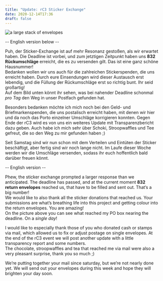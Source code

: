```yaml
---
title: "Update: rC3 Sticker Exchange"
date: 2020-12-14T17:36
draft: false
---
```


![a large stack of envelopes](/images/stoc-per-day.jpg)

-- English version below --

Puh, der Sticker-Exchange ist auf mehr Resonanz gestoßen, als wir erwartet haben. Die Deadline ist vorbei, und zum jetztigen Zeitpunkt haben uns **832 Rückumschläge** erreicht, die es zu versenden gilt. Das ist eine ganz schöne Hausnummer!  
Bedanken wollen wir uns auch für die zahlreichen Stickerspenden, die uns erreicht haben. Durch eure Einsendungen wird dieser Austausch erst lebendig, und die Füllung der Rückumschläge erst so richtig bunt. Ihr seid großartig!  
Auf dem Bild unten könnt ihr sehen, was bei nahender Deadline schonmal *pro Tag* den Weg in unser Postfach gefunden hat.

Besonders bedanken möchte ich mich noch bei den Geld- und Briefmarkenspenden, die uns postalisch erreicht haben, mit denen wir hier und da noch das Porto einzelner Umschläge korrigieren konnten. Gegen Ende der rC3 wird es von uns ein weiteres Update mit Transparenzbericht dazu geben.  Auch habe ich mich sehr über Schoki, Stroopwaffles und Tee gefreut, die so den Weg zu mir gefunden haben ;)

Seit Samstag sind wir nun schon mit dem Verteilen und Eintüten der Sticker beschäftigt, aber fertig sind wir noch lange nicht. Im Laufe dieser Woche werden wir die Umschläge versenden, sodass ihr euch hoffentlich bald darüber freuen könnt.

-- English version --

Phew, the sticker exchange prompted a larger response than we anticipated. The deadline has passed, and at the current moment **832 return envelopes** reached us, that have to be filled and sent out. That’s a big number!  
We would like to also thank all the sticker donations that reached us. Your submissions are what’s breathing life into this project and getting colour into the return envelopes. You are amazing!  
On the picture above you can see what reached my PO box nearing the deadline. On a *single day*!

I would like to especially thank those of you who donated cash or stamps via mail, which allowed us to fix or adjust postage on single envelopes. At the end of the rC3 event we will post another update with a little transparency report and some numbers.  
The chocolate, stroopwaffles and tea that reached me via mail were also a very pleasant surprise, thank you so much ;)

<p>We’re putting together your mail since saturday, but we’re not nearly done yet. We will send out your envelopes during this week and hope they will brighten your day soon.</p>
